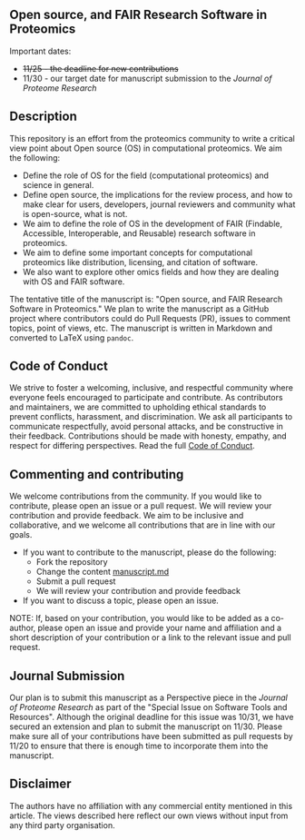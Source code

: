 ## Open source, and FAIR Research Software in Proteomics

Important dates:
- ~~11/25 - the deadline for new contributions~~
- 11/30 - our target date for manuscript submission to the *Journal of Proteome Research*

## Description 

This repository is an effort from the proteomics community to write a critical view point about Open source (OS) in computational proteomics. We aim the following: 
 - Define the role of OS for the field (computational proteomics) and science in general. 
 - Define open source, the implications for the review process, and how to make clear for users, developers, journal reviewers and community what is open-source, what is not. 
 - We aim to define the role of OS in the development of FAIR (Findable, Accessible, Interoperable, and Reusable) research software in proteomics.
 - We aim to define some important concepts for computational proteomics like distribution, licensing, and citation of software.
 - We also want to explore other omics fields and how they are dealing with OS and FAIR software.

The tentative title of the manuscript is: "Open source, and FAIR Research Software in Proteomics." We plan to write the manuscript as a GitHub project where contributors could do Pull Requests (PR), issues to comment topics, point of views, etc. The manuscript is written in Markdown and converted to LaTeX using `pandoc`.

## Code of Conduct

We strive to foster a welcoming, inclusive, and respectful community where everyone feels encouraged to participate and contribute. As contributors and maintainers, we are committed to upholding ethical standards to prevent conflicts, harassment, and discrimination. We ask all participants to communicate respectfully, avoid personal attacks, and be constructive in their feedback. Contributions should be made with honesty, empathy, and respect for differing perspectives. Read the full [Code of Conduct](code_of_conduct.md).

## Commenting and contributing 

We welcome contributions from the community. If you would like to
contribute, please open an issue or a pull request. We will review your
contribution and provide feedback. We aim to be inclusive and
collaborative, and we welcome all contributions that are in line with
our goals.

- If you want to contribute to the manuscript, please do the following: 
  - Fork the repository
  - Change the content [manuscript.md](manuscript.md)
  - Submit a pull request
  - We will review your contribution and provide feedback
- If you want to discuss a topic, please open an issue. 

NOTE: If, based on your contribution, you would like to be added as a
co-author, please open an issue and provide your name and affiliation
and a short description of your contribution or a link to the relevant
issue and pull request.

## Journal Submission

Our plan is to submit this manuscript as a Perspective piece in the *Journal of Proteome Research* as part of the "Special Issue on Software Tools and Resources". Although the original deadline for this issue was 10/31, we have secured an extension and plan to submit the manuscript on 11/30. Please make sure all of your contributions have been submitted as pull requests by 11/20 to ensure that there is enough time to incorporate them into the manuscript.

## Disclaimer

The authors have no affiliation with any commercial entity mentioned in this article. The views described here reflect our own views without input from any third party organisation.



